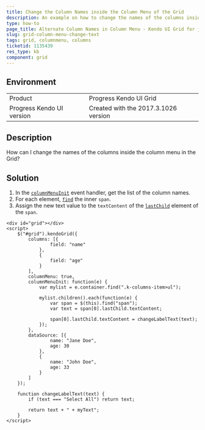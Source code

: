 ```yaml
---
title: Change the Column Names inside the Column Menu of the Grid
description: An example on how to change the names of the columns inside the column menu of the Kendo UI Grid.
type: how-to
page_title: Alternate Column Names in Column Menu - Kendo UI Grid for jQuery
slug: grid-column-menu-change-text
tags: grid, columnmenu, columns
ticketid: 1135439
res_type: kb
component: grid
---
```


## Environment

<table>
 <tr>
  <td>Product</td>
  <td>Progress Kendo UI Grid</td>
 </tr>
 <tr>
  <td>Progress Kendo UI version</td>
  <td>Created with the 2017.3.1026 version</td>
 </tr>
</table>

## Description

How can I change the names of the columns inside the column menu in the Grid?

## Solution

1. In the [`columnMenuInit`](https://docs.telerik.com/kendo-ui/api/javascript/ui/grid/events/columnmenuinit) event handler, get the list of the column names.
1. For each element, [`find`](https://api.jquery.com/find/) the inner `span`.
1. Assign the new text value to the `textContent` of the [`lastChild`](https://developer.mozilla.org/en-US/docs/Web/API/Node/lastChild) element of the `span`.

```dojo
<div id="grid"></div>
<script>
    $("#grid").kendoGrid({
        columns: [{
                field: "name"
            },
            {
                field: "age"
            }
        ],
        columnMenu: true,
        columnMenuInit: function(e) {
            var mylist = e.container.find(".k-columns-item>ul");

            mylist.children().each(function(e) {
                var span = $(this).find("span");
                var text = span[0].lastChild.textContent;

                span[0].lastChild.textContent = changeLabelText(text);
            });
        },
        dataSource: [{
                name: "Jane Doe",
                age: 30
            },
            {
                name: "John Doe",
                age: 33
            }
        ]
    });

    function changeLabelText(text) {
        if (text === "Select All") return text;

        return text + " + myText";
    }
</script>
```

